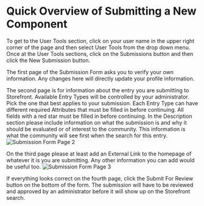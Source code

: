 # Quick Overview of Submitting a New Component

To get to the User Tools section, click on your user name in the upper right corner of the page and then select User Tools from the drop down menu. Once at the User Tools sections, click on the Submissions button and then click the New Submission button.

The first page of the Submission Form asks you to verify your own information. Any changes here will directly update your profile information.

The second page is for information about the entry you are submitting to Storefront. Available Entry Types will be controlled by your administrator. Pick the one that best applies to your submission. Each Entry Type can have different required Attributes that must be filled in before continuing. All fields with a red star must be filled in before continuing. In the Description section please include information on what the submission is and why it should be evaluated or of interest to the community. This information is what the community will see first when the search for this entry.
![Submission Form Page 2](../images/Screenshots/Submission%20Form%201.png)

On the third page please at least add an External Link to the homepage of whatever it is you are submitting. Any other information you can add would be useful too.
![Submission Form Page 3](../images/Screenshots/Submission%20Form%202.png)

If everything looks correct on the fourth page, click the Submit For Review button on the bottom of the form. The submission will have to be reviewed and approved by an administrator before it will show up on the Storefront search.
